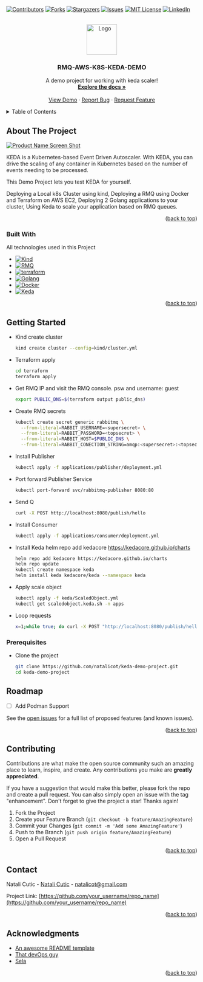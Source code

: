 <!-- Improved compatibility of back to top link: See: https://github.com/natalicot/keda-demo-project/pull/73 -->
<a name="readme-top"></a>

<!-- PROJECT SHIELDS -->

[![Contributors][contributors-shield]][contributors-url]
[![Forks][forks-shield]][forks-url]
[![Stargazers][stars-shield]][stars-url]
[![Issues][issues-shield]][issues-url]
[![MIT License][license-shield]][license-url]
[![LinkedIn][linkedin-shield]][linkedin-url]



<!-- PROJECT LOGO -->
<br />
<div align="center">
  <a href="https://github.com/natalicot/keda-demo-project">
    <img src="https://media.giphy.com/media/W0cnsqYq8vZmRr4JZS/giphy.gif" alt="Logo" width="80" height="80">
  </a>

<h3 align="center">RMQ-AWS-K8S-KEDA-DEMO</h3>

  <p align="center">
    A demo project for working with keda scaler!
    <br />
    <a href="https://github.com/natalicot/keda-demo-project"><strong>Explore the docs »</strong></a>
    <br />
    <br />
    <a href="https://github.com/natalicot/keda-demo-project">View Demo</a>
    ·
    <a href="https://github.com/natalicot/keda-demo-project/issues">Report Bug</a>
    ·
    <a href="https://github.com/natalicot/keda-demo-project/issues">Request Feature</a>
  </p>
</div>



<!-- TABLE OF CONTENTS -->
<details>
  <summary>Table of Contents</summary>
  <ol>
    <li>
      <a href="#about-the-project">About The Project</a>
      <ul>
        <li><a href="#built-with">Built With</a></li>
      </ul>
    </li>
    <li>
      <a href="#getting-started">Getting Started</a>
      <ul>
        <li><a href="#prerequisites">Prerequisites</a></li>
        <li><a href="#installation">Installation</a></li>
      </ul>
    </li>
    <li><a href="#usage">Usage</a></li>
    <li><a href="#roadmap">Roadmap</a></li>
    <li><a href="#contributing">Contributing</a></li>
    <li><a href="#license">License</a></li>
    <li><a href="#contact">Contact</a></li>
    <li><a href="#acknowledgments">Acknowledgments</a></li>
  </ol>
</details>



<!-- ABOUT THE PROJECT -->

## About The Project

[![Product Name Screen Shot][product-screenshot]](https://example.com)

KEDA is a Kubernetes-based Event Driven Autoscaler. With KEDA, you can drive the scaling of any container in Kubernetes
based on the number of events needing to be processed.

This Demo Project lets you test KEDA for yourself.

Deploying a Local k8s Cluster using kind, Deploying a RMQ using Docker and Terraform on AWS EC2, Deploying 2 Golang
applications to your cluster, Using Keda to scale your application based on RMQ queues.


<p align="right">(<a href="#readme-top">back to top</a>)</p>

### Built With

All technologies used in this Project

* [![Kind][Kind.png]][Kind-URL]
* [![RMQ][RMQ.png]][RMQ-URL]
* [![terraform][terraform.png]][terraform-URL]
* [![Golang][Golang.png]][Golang-URL]
* [![Docker][Docker.png]][Docker-URL]
* [![Keda][Keda.png]][Keda-URL]

<p align="right">(<a href="#readme-top">back to top</a>)</p>

<!-- GETTING STARTED -->

## Getting Started

* Kind create cluster
  ```sh
  kind create cluster --config=kind/cluster.yml
  ```

* Terraform apply
  ```sh 
  cd terraform 
  terraform apply
  ```

* Get RMQ IP and visit the RMQ console. psw and username: guest
  ```sh 
  export PUBLIC_DNS=$(terraform output public_dns)
  ```
  
* Create RMQ secrets
  ```sh 
  kubectl create secret generic rabbitmq \
    --from-literal=RABBIT_USERNAME=<supersecret> \
    --from-literal=RABBIT_PASSWORD=<topsecret> \
    --from-literal=RABBIT_HOST=$PUBLIC_DNS \
    --from-literal=RABBIT_CONECTION_STRING=amqp:<supersecret>:<topsecret>@$PUBLIC_DNS:5672/vhost 
  ```

* Install Publisher
  ```sh 
  kubectl apply -f applications/publisher/deployment.yml
  ```

* Port forward Publisher Service
  ```sh 
  kubectl port-forward svc/rabbitmq-publisher 8080:80
  ```

* Send Q
  ```sh 
  curl -X POST http://localhost:8080/publish/hello
  ```

* Install Consumer
  ```sh 
  kubectl apply -f applications/consumer/deployment.yml
  ```

* Install Keda helm repo add kedacore https://kedacore.github.io/charts
  ```sh
  helm repo add kedacore https://kedacore.github.io/charts   
  helm repo update 
  kubectl create namespace keda 
  helm install keda kedacore/keda --namespace keda
  ```

* Apply scale object
  ```sh  
  kubectl apply -f keda/ScaledObject.yml
  kubectl get scaledobject.keda.sh -n apps
  ```

* Loop requests
  ```sh
  x=1;while true; do curl -X POST "http://localhost:8080/publish/hello$x";echo http://localhost:8080/publish/hello$x; (( x++ )); done
  ```

### Prerequisites

* Clone the project
  ```sh
  git clone https://github.com/natalicot/keda-demo-project.git
  cd keda-demo-project
  ```

<!-- ROADMAP -->

## Roadmap

- [ ] Add Podman Support

See the [open issues](https://github.com/natalicot/keda-demo-project/issues) for a full list of proposed features (and
known issues).

<p align="right">(<a href="#readme-top">back to top</a>)</p>


<!-- CONTRIBUTING -->

## Contributing

Contributions are what make the open source community such an amazing place to learn, inspire, and create. Any
contributions you make are **greatly appreciated**.

If you have a suggestion that would make this better, please fork the repo and create a pull request. You can also
simply open an issue with the tag "enhancement". Don't forget to give the project a star! Thanks again!

1. Fork the Project
2. Create your Feature Branch (`git checkout -b feature/AmazingFeature`)
3. Commit your Changes (`git commit -m 'Add some AmazingFeature'`)
4. Push to the Branch (`git push origin feature/AmazingFeature`)
5. Open a Pull Request

<p align="right">(<a href="#readme-top">back to top</a>)</p>


<!-- CONTACT -->

## Contact

Natali Cutic - [Natali Cutic](https://www.linkedin.com/in/natali-cutic-24a444157/) - natalicot@gmail.com

Project Link: [https://github.com/your_username/repo_name](https://github.com/your_username/repo_name)

<p align="right">(<a href="#readme-top">back to top</a>)</p>


<!-- ACKNOWLEDGMENTS -->

## Acknowledgments

* [An awesome README template](https://github.com/othneildrew/Best-README-Template)
* [That devOps guy](https://www.youtube.com/c/MarcelDempers)
* [Sela](https://sela.co.il/)

<p align="right">(<a href="#readme-top">back to top</a>)</p>


<!-- MARKDOWN LINKS & IMAGES -->
<!-- https://www.markdownguide.org/basic-syntax/#reference-style-links -->

[contributors-shield]: https://img.shields.io/github/contributors/natalicot/keda-demo-project.svg?style=for-the-badge

[contributors-url]: https://github.com/natalicot/keda-demo-project/graphs/contributors

[forks-shield]: https://img.shields.io/github/forks/natalicot/keda-demo-project.svg?style=for-the-badge

[forks-url]: https://github.com/natalicot/keda-demo-project/network/members

[stars-shield]: https://img.shields.io/github/stars/natalicot/keda-demo-project.svg?style=for-the-badge

[stars-url]: https://github.com/natalicot/keda-demo-project/stargazers

[issues-shield]: https://img.shields.io/github/issues/natalicot/keda-demo-project.svg?style=for-the-badge

[issues-url]: https://github.com/natalicot/keda-demo-project/issues

[license-shield]: https://img.shields.io/github/license/natalicot/keda-demo-project.svg?style=for-the-badge

[license-url]: https://github.com/natalicot/keda-demo-project/blob/master/LICENSE.txt

[linkedin-shield]: https://img.shields.io/badge/-LinkedIn-black.svg?style=for-the-badge&logo=linkedin&colorB=555

[linkedin-url]: https://linkedin.com/in/natali-cutic-24a444157

[product-screenshot]: https://media.giphy.com/media/b9JsbL9rf1g1PV0IM8/giphy.gif

[Golang.png]: https://img.shields.io/badge/Golang-V1.19-ff69b4
[Golang-URL]: go.dev

[Kind.png]: https://img.shields.io/badge/Kind-V0.14-ff69b4
[Kind-URL]: kind.sigs.k8s.io

[terraform.png]: https://img.shields.io/badge/Terraform-V1.1.9-ff69b4
[terraform-URL]: terraform.io

[RMQ.png]: https://img.shields.io/badge/RMQ-V3.8-ff69b4
[RMQ-URL]: rabbitmq.com

[Keda.png]: https://img.shields.io/badge/Keda-V2.5-ff69b4
[Keda-URL]: keda.sh

[Docker.png]: https://img.shields.io/badge/Docker-V20.10-ff69b4
[Docker-URL]: docker.io

